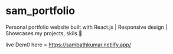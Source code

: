 # sam_portfolio
Personal portfolio website built with React.js | Responsive design | Showcases my projects, skils.🚀

live Dem0 here = https://sambathkumar.netlify.app/  
